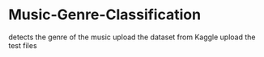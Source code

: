 # Music-Genre-Classification
detects the genre of the music
upload the dataset from Kaggle
upload the test files
